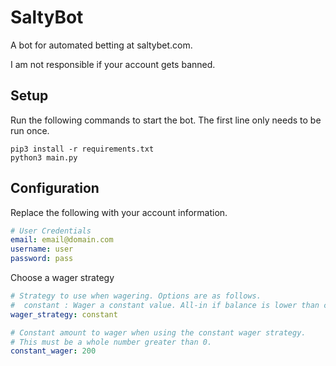# SaltyBot

A bot for automated betting at saltybet.com.

I am not responsible if your account gets banned.

## Setup
Run the following commands to start the bot. The first line only needs to be run once.
```commandline
pip3 install -r requirements.txt
python3 main.py
```

## Configuration
Replace the following with your account information.
```yaml
# User Credentials
email: email@domain.com
username: user
password: pass
```

Choose a wager strategy
```yaml
# Strategy to use when wagering. Options are as follows.
#  constant : Wager a constant value. All-in if balance is lower than constant value.
wager_strategy: constant

# Constant amount to wager when using the constant wager strategy.
# This must be a whole number greater than 0.
constant_wager: 200
```